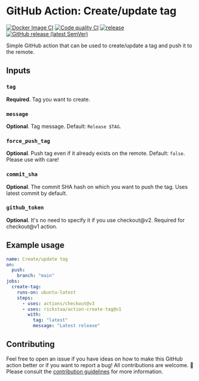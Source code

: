 # GitHub Action: Create/update tag

[![Docker Image CI](https://github.com/rickstaa/action-create-tag/workflows/Docker%20Image%20CI/badge.svg)](https://github.com/rickstaa/action-create-tag/actions)
[![Code quality CI](https://github.com/rickstaa/action-create-tag/workflows/Code%20quality%20CI/badge.svg)](https://github.com/rickstaa/action-create-tag/actions?query=workflow%3A%22Code+quality+CI%22)
[![release](https://github.com/rickstaa/action-create-tag/workflows/release/badge.svg)](https://github.com/rickstaa/action-create-tag/actions?query=workflow%3Arelease)
[![GitHub release (latest SemVer)](https://img.shields.io/github/v/release/rickstaa/action-create-tag?logo=github&sort=semver)](https://github.com/rickstaa/action-create-tag/releases)

Simple GitHub action that can be used to create/update a tag and push it to the remote.

## Inputs

### `tag`

**Required**. Tag you want to create.

### `message`

**Optional**. Tag message. Default: `Release $TAG`.

### `force_push_tag`

**Optional**. Push tag even if it already exists on the remote. Default: `false`. Please use with care!

### `commit_sha`

**Optional**. The commit SHA hash on which you want to push the tag. Uses latest commit by default.

### `github_token`

**Optional**. It's no need to specify it if you use checkout@v2. Required for
checkout@v1 action.

## Example usage

```yml
name: Create/update tag
on:
  push:
    branch: "main"
jobs:
  create-tag:
    runs-on: ubuntu-latest
    steps:
      - uses: actions/checkout@v3
      - uses: rickstaa/action-create-tag@v1
        with:
          tag: "latest"
          message: "Latest release"
```

## Contributing

Feel free to open an issue if you have ideas on how to make this GitHub action better or if you want to report a bug! All contributions are welcome. :rocket: Please consult the [contribution guidelines](CONTRIBUTING.md) for more information.
